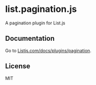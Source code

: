 # list.pagination.js
A pagination plugin for List.js

## Documentation

Go to [Listjs.com/docs/plugins/pagination](http://listjs.com/docs/plugins/pagination).

## License

  MIT
